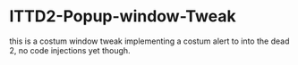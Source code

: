 # ITTD2-Popup-window-Tweak
this is a costum window tweak implementing a costum alert to into the dead 2, no code injections yet though.
